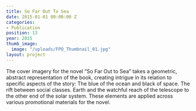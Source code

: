 ```yaml
---
title: So Far Out To Sea
date: 2015-01-01 00:00:00 Z
categories:
- Publication
position: 13
year: 2015
thumb_image:
  image: "/uploads/FPO_Thumbnail_01.jpg"
layout: project
---
```


The cover imagery for the novel “So Far Out to Sea” takes a geometric, abstract representation of the book, creating intrigue in its relation to specific aspects of the story: The blue of the ocean and black of space. The rift between social classes. Earth and the watchful reach of the telescope to the other end of the solar system. These elements are applied across various promotional materials for the novel.